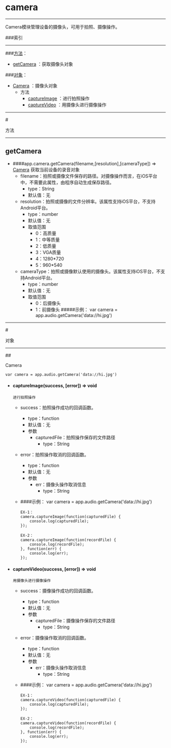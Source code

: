 # camera
***
Camera模块管理设备的摄像头，可用于拍照、摄像操作。



###索引
***
###[方法](#方法)：

*	[getCamera](#getCamera) ：获取摄像头对象

###[对象](#对象)：

*	[Camera](#Camera) ：摄像头对象
	-	方法
		-	[captureImage](#captureImage) ：进行拍照操作
		-	[captureVideo](#captureVideo) ：用摄像头进行摄像操作

***
#<div id="方法">方法</div>
***

## <div id="getCamera">getCamera</div>
-	####app.camera.getCamera(filename,[resolution],[cameraType])   ⇒ [Camera](#Camera) 
		获取当前设备的录音对象
	-	filename：拍照或摄像文件保存的路径。对摄像操作而言，在iOS平台中，不需要此属性，由程序自动生成保存路径。
		-	type：String
		-	默认值：无
	-	resolution：拍照或摄像的文件分辨率。该属性支持iOS平台，不支持Android平台。
		-	type：number
		-	默认值：无
		-	取值范围
			-	0：高质量
			-	1：中等质量
			-	2：低质量
			-	3：VGA质量
			-	4：1280*720
			-	5：960*540
	-	cameraType：拍照或摄像默认使用的摄像头。该属性支持iOS平台，不支持Android平台。
		-	type：number
		-	默认值：无
		-	取值范围
			-	0：后摄像头
			-	1：前摄像头
#####示例：
	var camera = app.audio.getCamera('data://hi.jpg')

***
#<div id="对象">对象</div>
***

##<div id="Camera">Camera</div>

	var camera = app.audio.getCamera('data://hi.jpg')
	
-	#### <div id="captureImage">captureImage(success, [error])   ⇒ void </div>   
		进行拍照操作
	-	success：拍照操作成功的回调函数。
		-	type：function
		-	默认值：无
		-	参数
			-	capturedFile：拍照操作保存的文件路径
				-	type：String
	-	error：拍照操作取消的回调函数。
		-	type：function
		-	默认值：无
		-	参数
			-	err：摄像头操作取消信息
				-	type：String
	-	####示例：
			var camera = app.audio.getCamera('data://hi.jpg')

			EX-1：
			camera.captureImage(function(capturedFile) {
			    console.log(capturedFile);
			});
			
			EX-2：
			camera.captureImage(function(recordFile) {
			    console.log(recordFile);
			}, function(err) {
			    console.log(err);
			});

-	#### <div id="captureVideo">captureVideo(success, [error])   ⇒ void </div>   
		用摄像头进行摄像操作
	-	success：摄像操作成功的回调函数。
		-	type：function
		-	默认值：无
		-	参数
			-	capturedFile：摄像操作保存的文件路径
				-	type：String
	-	error：摄像操作取消的回调函数。
		-	type：function
		-	默认值：无
		-	参数
			-	err：摄像头操作取消信息
				-	type：String
	-	####示例：
			var camera = app.audio.getCamera('data://hi.jpg')

			EX-1：
			camera.captureVideo(function(capturedFile) {
			    console.log(capturedFile);
			});
			
			EX-2：
			camera.captureVideo(function(recordFile) {
			    console.log(recordFile);
			}, function(err) {
			    console.log(err);
			});

